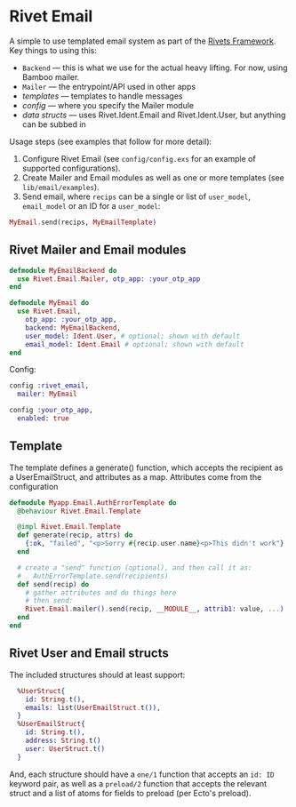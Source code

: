 # Rivet Email

A simple to use templated email system as part of the [Rivets Framework](https://docs.google.com/document/d/1ntoTA9YRE7KvKpmwZRtfzKwTZNgo2CY6YfJnDNQAlBc). Key things to using this:

* `Backend` — this is what we use for the actual heavy lifting. For now, using Bamboo mailer.
* `Mailer` — the entrypoint/API used in other apps
* *templates* — templates to handle messages
* *config* — where you specify the Mailer module
* *data structs* — uses Rivet.Ident.Email and Rivet.Ident.User, but anything can be subbed in

Usage steps (see examples that follow for more detail):

1. Configure Rivet Email (see `config/config.exs` for an example of supported configurations).
2. Create Mailer and Email modules as well as one or more templates (see `lib/email/examples`).
3. Send email, where `recips` can be a single or list of `user_model`, `email_model` or an ID for a `user_model`:

```elixir
MyEmail.send(recips, MyEmailTemplate)
```

## Rivet Mailer and Email modules

```elixir
defmodule MyEmailBackend do
  use Rivet.Email.Mailer, otp_app: :your_otp_app
end
```

```elixir
defmodule MyEmail do
  use Rivet.Email,
    otp_app: :your_otp_app,
    backend: MyEmailBackend,
    user_model: Ident.User, # optional; shown with default
    email_model: Ident.Email # optional; shown with default
end
```

Config:

```elixir
config :rivet_email,
  mailer: MyEmail

config :your_otp_app,
  enabled: true
```

## Template

The template defines a generate() function, which accepts the recipient as a UserEmailStruct,
and attributes as a map. Attributes come from the configuration

```elixir
defmodule Myapp.Email.AuthErrorTemplate do
  @behaviour Rivet.Email.Template

  @impl Rivet.Email.Template
  def generate(recip, attrs) do
    {:ok, "failed", "<p>Sorry #{recip.user.name}<p>This didn't work"}
  end

  # create a "send" function (optional), and then call it as:
  #   AuthErrorTemplate.send(recipients)
  def send(recip) do
    # gather attributes and do things here
    # then send:
    Rivet.Email.mailer().send(recip, __MODULE__, attrib1: value, ...)
  end
end
```

## Rivet User and Email structs

The included structures should at least support:

```elixir
  %UserStruct{
    id: String.t(),
    emails: list(UserEmailStruct.t()),
  }
  %UserEmailStruct{
    id: String.t(),
    address: String.t()
    user: UserStruct.t()
  }
```

And, each structure should have a `one/1` function that accepts an `id: ID`
keyword pair, as well as a `preload/2` function that accepts the relevant
struct and a list of atoms for fields to preload (per Ecto's preload).
